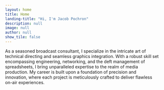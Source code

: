 ```yaml
---
layout: home
title: Home
landing-title: "Hi, I'm Jacob Pochron"
description: null
image: null
author: null
show_tile: false
---
```


As a seasoned broadcast consultant, I specialize in the intricate art of technical directing and seamless graphics integration. With a robust skill set encompassing engineering, networking, and the deft management of spreadsheets, I bring unparalleled expertise to the realm of media production. My career is built upon a foundation of precision and innovation, where each project is meticulously crafted to deliver flawless on-air experiences.
